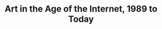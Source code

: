 ---
ee_id_show: '4424'
title: Art in the Age of the Internet, 1989 to Today
url: art-in-the-age-of-the-internet-1989-to-today
live_url:
year: '2018'
venue: ICA Boston
state_country: Boston
type:
dates:
wwwnews:
wwweblast:
www:
pitch: in d corner w/ Majerus &amp; Catala :)
ps:
credits:
download:
layout: shows
---